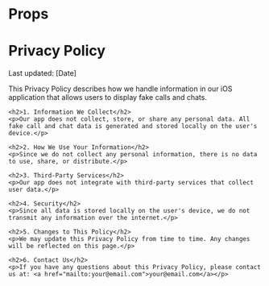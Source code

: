 # Props
<!DOCTYPE html>
<html lang="en">
<head>
    <meta charset="UTF-8">
    <meta name="viewport" content="width=device-width, initial-scale=1.0">
    <title>Privacy Policy</title>
</head>
<body>
    <h1>Privacy Policy</h1>
    <p>Last updated: [Date]</p>
    <p>This Privacy Policy describes how we handle information in our iOS application that allows users to display fake calls and chats.</p>
    
    <h2>1. Information We Collect</h2>
    <p>Our app does not collect, store, or share any personal data. All fake call and chat data is generated and stored locally on the user's device.</p>
    
    <h2>2. How We Use Your Information</h2>
    <p>Since we do not collect any personal information, there is no data to use, share, or distribute.</p>
    
    <h2>3. Third-Party Services</h2>
    <p>Our app does not integrate with third-party services that collect user data.</p>
    
    <h2>4. Security</h2>
    <p>Since all data is stored locally on the user's device, we do not transmit any information over the internet.</p>
    
    <h2>5. Changes to This Policy</h2>
    <p>We may update this Privacy Policy from time to time. Any changes will be reflected on this page.</p>
    
    <h2>6. Contact Us</h2>
    <p>If you have any questions about this Privacy Policy, please contact us at: <a href="mailto:your@email.com">your@email.com</a></p>
</body>
</html>
